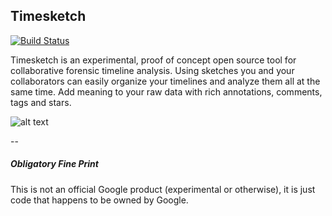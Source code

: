 ## Timesketch 

[![Build Status](https://travis-ci.org/google/timesketch.svg?branch=master)](https://travis-ci.org/google/timesketch)

Timesketch is an experimental, proof of concept open source tool for collaborative forensic timeline analysis. Using sketches you and your collaborators can easily organize your timelines and analyze them all at the same time.  Add meaning to your raw data with rich annotations, comments, tags and stars.

![alt text](https://01dd8b4c-a-62cb3a1a-s-sites.googlegroups.com/site/timesketchforensics/about/Screen%20Shot%202016-07-22%20at%2010.33.27.png "Timesketch")

--

##### Obligatory Fine Print
This is not an official Google product (experimental or otherwise), it is just code that happens to be owned by Google.

